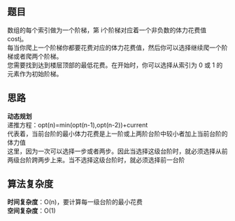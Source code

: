 ## 题目
数组的每个索引做为一个阶梯，第 i个阶梯对应着一个非负数的体力花费值 cost[i](索引从0开始)。  
每当你爬上一个阶梯你都要花费对应的体力花费值，然后你可以选择继续爬一个阶梯或者爬两个阶梯。  
您需要找到达到楼层顶部的最低花费。在开始时，你可以选择从索引为 0 或 1 的元素作为初始阶梯。
## 思路
**动态规划**  
递推方程：opt(n)=min(opt(n-1),opt(n-2))+current  
代表着，当前台阶的最小体力花费是上一阶或上两阶台阶中较小者加上当前台阶的体力值  
这里，因为一次可以选择一步或者两步。因此当选择这级台阶时，就必须选择从前两级台阶跨两步上来。当不选择这级台阶时，就必须选择前一台阶
## 算法复杂度
**时间复杂度**：O(n)，要计算每一级台阶的最小花费  
**空间复杂度**：O(1)
